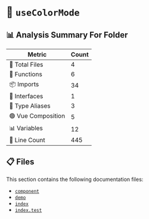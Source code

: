 # 📁 `useColorMode`

## 📊 Analysis Summary For Folder

| Metric | Count |
|--------|-------|
| 📁 Total Files | 4 |
| 🔧 Functions | 6 |
| 📦 Imports | 34 |
| 📐 Interfaces | 1 |
| 📑 Type Aliases | 3 |
| 🟢 Vue Composition | 5 |
| 📊 Variables | 12 |
| 🔢 Line Count | 445 |


## 📋 Files

This section contains the following documentation files:

- [`component`](./component.md)
- [`demo`](./demo.md)
- [`index`](./index.md)
- [`index.test`](./index.test.md)